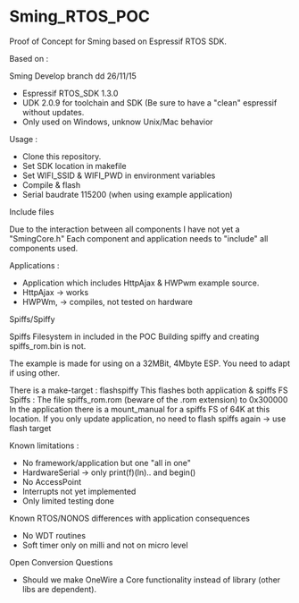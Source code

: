 # Sming_RTOS_POC

Proof of Concept for Sming based on Espressif RTOS SDK.

Based on : 

Sming Develop branch dd 26/11/15

- Espressif RTOS_SDK 1.3.0
- UDK 2.0.9 for toolchain and SDK (Be sure to have a "clean" espressif without updates.
- Only used on Windows, unknow Unix/Mac behavior

Usage : 

- Clone this repository.
- Set SDK location in makefile
- Set WIFI_SSID & WIFI_PWD in environment variables
- Compile & flash
- Serial baudrate 115200 (when using example application)

Include files

Due to the interaction between all components I have not yet a "SmingCore.h"
Each component and application needs to "include" all components used.

Applications : 

- Application which includes HttpAjax & HWPwm example source.
- HttpAjax -> works
- HWPWm, -> compiles, not tested on hardware

Spiffs/Spiffy

Spiffs Filesystem in included in the POC
Building spiffy and creating spiffs_rom.bin is not.

The example is made for using on a 32MBit, 4Mbyte ESP.
You need to adapt if using other.

There is a make-target : flashspiffy
This flashes both application & spiffs FS
Spiffs : The file spiffs_rom.rom (beware of the .rom extension) to 0x300000
In the application there is a mount_manual for a spiffs FS of 64K at this location.
If you only update application, no need to flash spiffs again -> use flash target


Known limitations : 

- No framework/application but one "all in one" 
- HardwareSerial -> only print(f)(ln).. and begin()
- No AccessPoint
- Interrupts not yet implemented
- Only limited testing done

Known RTOS/NONOS differences with application consequences

- No WDT routines
- Soft timer only on milli and not on micro level

Open Conversion Questions

- Should we make OneWire a Core functionality instead of library (other libs are dependent).



